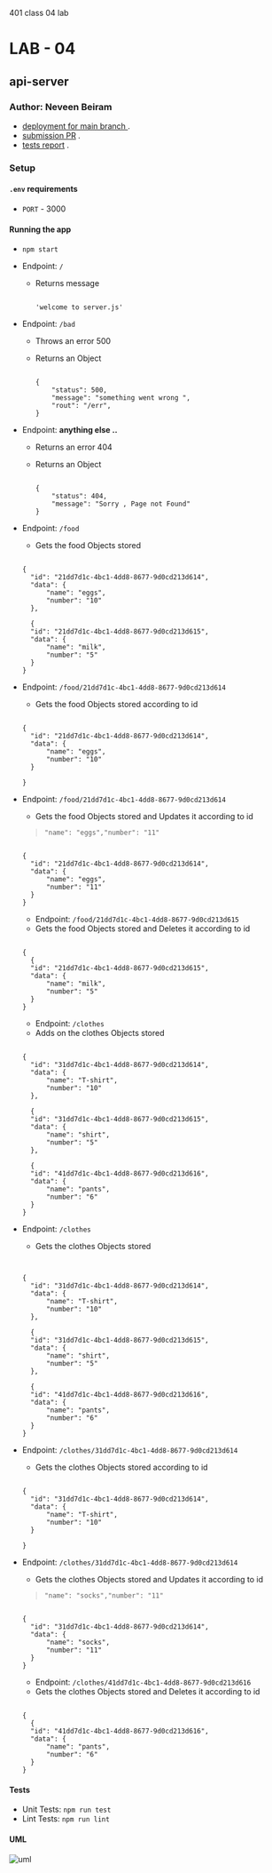 
401 class 04 lab
# LAB - 04
## api-server
### Author: Neveen Beiram

* [deployment for main branch ](https://neveen-basic-api-server.herokuapp.com/) .
* [submission PR](https://github.com/NeveenBeiram/api-server/pulls) .
* [tests report](https://github.com/NeveenBeiram/api-server/actions) .
 
### Setup

#### `.env` requirements

- `PORT` - 3000

#### Running the app

- `npm start`
- Endpoint: `/`
  - Returns message

    ```

    'welcome to server.js'

    ```

    
- Endpoint: `/bad`
  - Throws an error 500
  - Returns an Object

    ```

    {
        "status": 500,
        "message": "something went wrong ",
        "rout": "/err",
    }

    ```

- Endpoint: **anything else ..**
  - Returns an error 404
  - Returns an Object

    ```

    {
        "status": 404,
        "message": "Sorry , Page not Found"
    }

    ```
- Endpoint: `/food`
  - Gets the food Objects stored

  ```

  {
    "id": "21dd7d1c-4bc1-4dd8-8677-9d0cd213d614",
    "data": {
        "name": "eggs",
        "number": "10"
    },

    {
    "id": "21dd7d1c-4bc1-4dd8-8677-9d0cd213d615",
    "data": {
        "name": "milk",
        "number": "5"
    }
  }

  ```

- Endpoint: `/food/21dd7d1c-4bc1-4dd8-8677-9d0cd213d614`
  - Gets the food Objects stored according to id

  ```

  {
    "id": "21dd7d1c-4bc1-4dd8-8677-9d0cd213d614",
    "data": {
        "name": "eggs",
        "number": "10"
    }

  }
  
  ```
- Endpoint: `/food/21dd7d1c-4bc1-4dd8-8677-9d0cd213d614`
  - Gets the food Objects stored and Updates it according to id
  > ```"name": "eggs","number": "11"  ```
  
  

  ```

  {
    "id": "21dd7d1c-4bc1-4dd8-8677-9d0cd213d614",
    "data": {
        "name": "eggs",
        "number": "11"
    }
  }

  ```
  - Endpoint: `/food/21dd7d1c-4bc1-4dd8-8677-9d0cd213d615`
  - Gets the food Objects stored and Deletes it according to id

  ```

  {
    {
    "id": "21dd7d1c-4bc1-4dd8-8677-9d0cd213d615",
    "data": {
        "name": "milk",
        "number": "5"
    }
  }

  ```
  - Endpoint: `/clothes`
  - Adds on the clothes Objects stored 

  ```

  {
    "id": "31dd7d1c-4bc1-4dd8-8677-9d0cd213d614",
    "data": {
        "name": "T-shirt",
        "number": "10"
    },

    {
    "id": "31dd7d1c-4bc1-4dd8-8677-9d0cd213d615",
    "data": {
        "name": "shirt",
        "number": "5"
    },

    {
    "id": "41dd7d1c-4bc1-4dd8-8677-9d0cd213d616",
    "data": {
        "name": "pants",
        "number": "6"
    }
  }

  ```

- Endpoint: `/clothes`
  - Gets the clothes Objects stored

  ```

  
  {
    "id": "31dd7d1c-4bc1-4dd8-8677-9d0cd213d614",
    "data": {
        "name": "T-shirt",
        "number": "10"
    },

    {
    "id": "31dd7d1c-4bc1-4dd8-8677-9d0cd213d615",
    "data": {
        "name": "shirt",
        "number": "5"
    },

    {
    "id": "41dd7d1c-4bc1-4dd8-8677-9d0cd213d616",
    "data": {
        "name": "pants",
        "number": "6"
    }
  }

  ```
- Endpoint: `/clothes/31dd7d1c-4bc1-4dd8-8677-9d0cd213d614`
  - Gets the clothes Objects stored according to id

  ```

  {
    "id": "31dd7d1c-4bc1-4dd8-8677-9d0cd213d614",
    "data": {
        "name": "T-shirt",
        "number": "10"
    }

  }
  
  ```
- Endpoint: `/clothes/31dd7d1c-4bc1-4dd8-8677-9d0cd213d614`
  - Gets the clothes Objects stored and Updates it according to id
  > ```"name": "socks","number": "11"  ```
  
  

  ```

  {
    "id": "31dd7d1c-4bc1-4dd8-8677-9d0cd213d614",
    "data": {
        "name": "socks",
        "number": "11"
    }
  }

  ```
  - Endpoint: `/clothes/41dd7d1c-4bc1-4dd8-8677-9d0cd213d616`
  - Gets the clothes Objects stored and Deletes it according to id

  ```

  {
    {
    "id": "41dd7d1c-4bc1-4dd8-8677-9d0cd213d616",
    "data": {
        "name": "pants",
        "number": "6"
    }
  }

  ```


#### Tests

- Unit Tests: `npm run test`
- Lint Tests: `npm run lint`


#### UML

![uml](./uml.pn)

